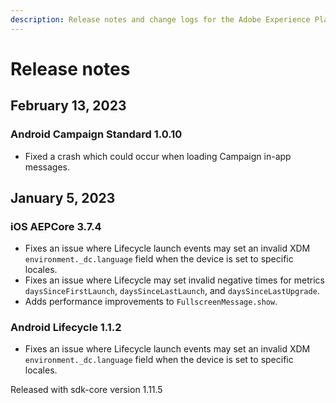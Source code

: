 ```yaml
---
description: Release notes and change logs for the Adobe Experience Platform Mobile SDKs.
---
```


# Release notes

## February 13, 2023

### Android Campaign Standard 1.0.10

* Fixed a crash which could occur when loading Campaign in-app messages.

## January 5, 2023

### iOS AEPCore 3.7.4

* Fixes an issue where Lifecycle launch events may set an invalid XDM `environment._dc.language` field when the device is set to specific locales.
* Fixes an issue where Lifecycle may set invalid negative times for metrics `daysSinceFirstLaunch`, `daysSinceLastLaunch`, and `daysSinceLastUpgrade`.
* Adds performance improvements to `FullscreenMessage.show`.

### Android Lifecycle 1.1.2

* Fixes an issue where Lifecycle launch events may set an invalid XDM `environment._dc.language` field when the device is set to specific locales.

Released with sdk-core version 1.11.5
